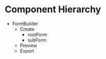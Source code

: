 # Component Hierarchy

* FormBuilder
  * Create
    * rootForm
    * subForm
  * Preview
  * Export
